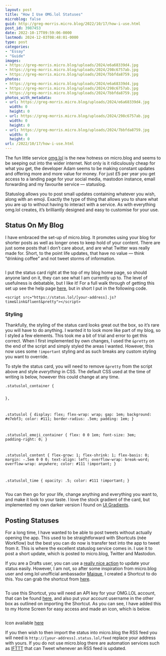 ```yaml
---
layout: post
title: "How I Use OMG.lol Statuses"
microblog: false
guid: http://greg-morris.micro.blog/2022/10/17/how-i-use.html
post_id: 3987453
date: 2022-10-17T09:59:06-0000
lastmod: 2024-12-03T08:48:01-0000
type: post
categories:
- "Essay"
- "Guide"
images:
- https://greg-morris.micro.blog/uploads/2024/e6a68339d4.jpg
- https://greg-morris.micro.blog/uploads/2024/298c6757ab.jpg
- https://greg-morris.micro.blog/uploads/2024/7bbfda8759.jpg
photos:
- https://greg-morris.micro.blog/uploads/2024/e6a68339d4.jpg
- https://greg-morris.micro.blog/uploads/2024/298c6757ab.jpg
- https://greg-morris.micro.blog/uploads/2024/7bbfda8759.jpg
photos_with_metadata:
- url: https://greg-morris.micro.blog/uploads/2024/e6a68339d4.jpg
  width: 0
  height: 0
- url: https://greg-morris.micro.blog/uploads/2024/298c6757ab.jpg
  width: 0
  height: 0
- url: https://greg-morris.micro.blog/uploads/2024/7bbfda8759.jpg
  width: 0
  height: 0
url: /2022/10/17/how-i-use.html
---
```

<p>The fun little service <a href="https://home.omg.lol">omg.lol</a> is the new hotness on micro.blog and seems to be seeping out into the wider internet. Not only is it ridiculously cheap for what you get, the developer Adam seems to be making constant updates and offering more and more value for money. For just £5 per year you get access to a landing page for your social media, mastodon instance, email forwarding and my favourite service — statuslog.</p>
<p>Statuslog allows you to post small updates containing whatever you wish, along with an emoji. Exactly the type of thing that allows you to share what you are up to without having to interact with a service. As with everything omg.lol creates, it’s brilliantly designed and easy to customise for your use.</p>
<h2 id="statusonmyblog">Status On My Blog</h2>
<p>I have embraced the set-up of micro.blog. It promotes using your blog for shorter posts as well as longer ones to keep hold of your content. There are just some posts that I don’t care about, and are what Twitter was really made for. Short, to the point life updates, that have no value — think “drinking coffee” and not tweet storms of information.</p>
<figure><img src="uploads/2024/e6a68339d4.jpg" alt="" /></figure>
<p>I put the status card right at the top of my blog home page, so should anyone land on it, they can see what I am currently up to. The level of usefulness is debatable, but I like it! For a full walk through of getting this set up see the help page <a href="https://home.omg.lol/info/statuslog">here</a>, but in short I put in the following code.</p>
<pre><code>&lt;script src="https://status.lol/[your-address].js?time&amp;link&amp;fluent&amp;pretty"&gt;&lt;/script&gt;
</code></pre>
<h3 id="styling">Styling</h3>
<p>Thankfully, the styling of the status card looks great out the box, so it’s rare you will have to do anything. I wanted it to look more like part of my blog, so I styled a few elements. This took me a bit of trial and error to get this correct. When I first implemented by own changes, I used the <code>&amp;pretty</code> on the end of the script and simply styled the areas I wanted. However, this now uses some <code>!important</code> styling and as such breaks any custom styling you want to override.</p>
<p>To style the status card, you will need to remove <code>&amp;pretty</code> from the script above and style <em>everything</em> in CSS. The default CSS used at the time of writing is below, however this could change at any time.</p>
<pre><code>.statuslol_container {

},

.statuslol {
display: flex; 
flex-wrap: wrap; 
gap: 1em; 
background: #e7ebf3; 
color: #111; 
border-radius: .5em; 
padding: 1em;
}

.statuslol_emoji_container {
    flex: 0 0 1em; 
    font-size: 3em;
    padding-right: 0;
}

.statuslol_content {
    flex-grow: 1; 
  flex-shrink: 1; 
  flex-basis: 0; 
  margin: -.5em 0 0 0; 
  text-align: left; 
  overflow-wrap: break-word; 
  overflow-wrap: anywhere; 
  color: #111 !important;
}

.statuslol_time {
    opacity: .5; color: #111 !important;
}
</code></pre>
<p>You can then go for your life, change anything and everything you want to, and make it look to your taste. I love the stock gradient of the card, but implemented my own darker version I found on <a href="https://uigradients.com/#Quepal">UI Gradients</a>.</p>
<h2 id="postingstatuses">Posting Statuses</h2>
<p>For a long time, I have wanted to be able to post tweets without actually opening the app. This used to be straightforward with Shortcuts (née Workflow) but the best you can do now is transfer text into the app to tweet from it. This is where the excellent statuslog service comes in. I use it to post a short update, which is posted to micro.blog, Twitter and Mastodon.</p>
<p>If you are a Drafts user, you can use a <a href="https://actions.getdrafts.com/a/2DT">really nice action</a> to update your status easily. However, I am not, so after some inspiration from micro.blog user and omg.lol unofficial ambassador <a href="https://micro.blog/maique/13513088">Maique </a> I created a Shortcut to do this. You can grab the shortcut from <a href="https://www.icloud.com/shortcuts/2be68317c569484781cea2ca32c8b03c">here</a>.</p>
<figure><img src="uploads/2024/298c6757ab.jpg" alt="" /></figure>
<p>To use this Shortcut, you will need an API key for your OMG.LOL account, that can be found <a href="https://home.omg.lol/account#api-key">here</a>, and also put your account username in the other box as outlined on importing the Shortcut. As you can see, I have added this to my Home Screen for easy access and made an icon, which is below.</p>
<figure><img src="uploads/2024/7bbfda8759.jpg" alt="" /></figure>
<p>Icon available <a href="https://greg-morris.micro.blog/uploads/2024/7bbfda8759.jpg">here</a></p>
<p>If you then wish to then import the status into micro.blog the RSS feed you will need is <code>http://[your-address].status.lol/feed</code> replace your address with yours. If you do not use micro.blog there are automation services such as <a href="https://ifttt.com">IFTTT</a> that can Tweet whenever an RSS feed is updated.</p>
